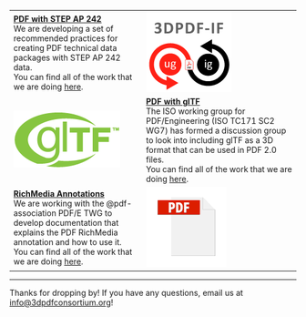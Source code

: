 |                                                              |                                                              |
| ------------------------------------------------------------ | ------------------------------------------------------------ |
| [**PDF with STEP AP 242**](https://github.com/3D-PDF-Consortium/3DPDF-IF-Epic-1)<br />We are developing a set of recommended practices for creating PDF technical data packages with STEP AP 242 data. <br>You can find all of the work that we are doing [here](https://github.com/3D-PDF-Consortium/3DPDF-IF-Epic-1). | ![3D PDF Implementor Forum](img/3dpdfif.png)                 |
| ![PDF and glTF](img/gltf.png)                                | [**PDF with glTF**](https://github.com/3D-PDF-Consortium/PDF-with-glTF)<br>The ISO working group for PDF/Engineering (ISO TC171 SC2 WG7) has formed a discussion group to look into including glTF as a 3D format that can be used in PDF 2.0 files.<br>You can find all of the work that we are doing [here](https://github.com/3D-PDF-Consortium/PDF-with-glTF). |
| [**RichMedia Annotations**](https://github.com/3D-PDF-Consortium/PDF-RichMedia-Annotations)<br />We are working with the @pdf-association  PDF/E TWG to develop documentation that explains the PDF RichMedia annotation and how to use it. <br>You can find all of the work that we are doing [here](https://github.com/3D-PDF-Consortium/PDF-RichMedia-Annotations). | ![RichMedia annotations](img/PDF-File-Icon.png)              |


---

Thanks for dropping by! If you have any questions, email us at info@3dpdfconsortium.org!
